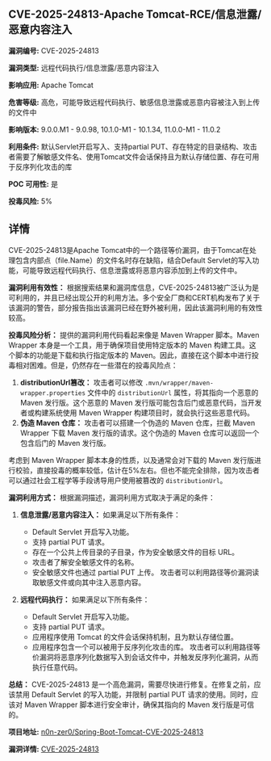 ## CVE-2025-24813-Apache Tomcat-RCE/信息泄露/恶意内容注入

**漏洞编号:** CVE-2025-24813

**漏洞类型:** 远程代码执行/信息泄露/恶意内容注入

**影响应用:** Apache Tomcat

**危害等级:** 高危，可能导致远程代码执行、敏感信息泄露或恶意内容被注入到上传的文件中

**影响版本:** 9.0.0.M1 - 9.0.98, 10.1.0-M1 - 10.1.34, 11.0.0-M1 - 11.0.2

**利用条件:** 默认Servlet开启写入、支持partial PUT、存在特定的目录结构、攻击者需要了解敏感文件名、使用Tomcat文件会话保持且为默认存储位置、存在可用于反序列化攻击的库

**POC 可用性:** 是

**投毒风险:** 5%

## 详情

CVE-2025-24813是Apache Tomcat中的一个路径等价漏洞，由于Tomcat在处理包含内部点（file.Name）的文件名时存在缺陷，结合Default Servlet的写入功能，可能导致远程代码执行、信息泄露或将恶意内容添加到上传的文件中。

**漏洞利用有效性：**
根据搜索结果和漏洞库信息，CVE-2025-24813被广泛认为是可利用的，并且已经出现公开的利用方法。多个安全厂商和CERT机构发布了关于该漏洞的警告，部分报告指出该漏洞已经在野外被利用，因此该漏洞利用的有效性较高。

**投毒风险分析：**
提供的漏洞利用代码看起来像是 Maven Wrapper 脚本。Maven Wrapper 本身是一个工具，用于确保项目使用特定版本的 Maven 构建工具。这个脚本的功能是下载和执行指定版本的 Maven。因此，直接在这个脚本中进行投毒相对困难。但是，仍然存在一些潜在的投毒风险点：

1.  **distributionUrl篡改：** 攻击者可以修改 `.mvn/wrapper/maven-wrapper.properties` 文件中的 `distributionUrl` 属性，将其指向一个恶意的 Maven 发行版。这个恶意的 Maven 发行版可能包含后门或恶意代码，当开发者或构建系统使用 Maven Wrapper 构建项目时，就会执行这些恶意代码。
2.  **伪造 Maven 仓库：** 攻击者可以搭建一个伪造的 Maven 仓库，拦截 Maven Wrapper 下载 Maven 发行版的请求。这个伪造的 Maven 仓库可以返回一个包含后门的 Maven 发行版。

考虑到 Maven Wrapper 脚本本身的性质，以及通常会对下载的 Maven 发行版进行校验，直接投毒的概率较低，估计在5%左右。但也不能完全排除，因为攻击者可以通过社会工程学等手段诱导用户使用被篡改的 `distributionUrl`。

**漏洞利用方式：**
根据漏洞描述，漏洞利用方式取决于满足的条件：

1.  **信息泄露/恶意内容注入：** 如果满足以下所有条件：
    *   Default Servlet 开启写入功能。
    *   支持 partial PUT 请求。
    *   存在一个公共上传目录的子目录，作为安全敏感文件的目标 URL。
    *   攻击者了解安全敏感文件的名称。
    *   安全敏感文件也通过 partial PUT 上传。
    攻击者可以利用路径等价漏洞读取敏感文件或向其中注入恶意内容。

2.  **远程代码执行：** 如果满足以下所有条件：
    *   Default Servlet 开启写入功能。
    *   支持 partial PUT 请求。
    *   应用程序使用 Tomcat 的文件会话保持机制，且为默认存储位置。
    *   应用程序包含一个可以被用于反序列化攻击的库。
    攻击者可以利用路径等价漏洞将恶意序列化数据写入到会话文件中，并触发反序列化漏洞，从而执行任意代码。

**总结：**
CVE-2025-24813 是一个高危漏洞，需要尽快进行修复。在修复之前，应该禁用 Default Servlet 的写入功能，并限制 partial PUT 请求的使用。同时，应该对 Maven Wrapper 脚本进行安全审计，确保其指向的 Maven 发行版是可信的。

**项目地址:** [n0n-zer0/Spring-Boot-Tomcat-CVE-2025-24813](https://github.com/n0n-zer0/Spring-Boot-Tomcat-CVE-2025-24813)

**漏洞详情:** [CVE-2025-24813](https://nvd.nist.gov/vuln/detail/CVE-2025-24813)